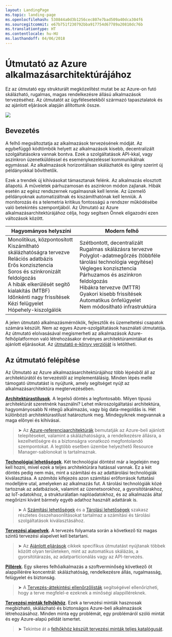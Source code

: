 ```yaml
---
layout: LandingPage
ms.topic: landing-page
ms.openlocfilehash: 530844a0d3b1256cec807e7bad509a40dca304f6
ms.sourcegitcommit: e67b751f230792bba917754d67789a20810dc76b
ms.translationtype: HT
ms.contentlocale: hu-HU
ms.lasthandoff: 04/06/2018
---
```

# <a name="azure-application-architecture-guide"></a>Útmutató az Azure alkalmazásarchitektúrájához

Ez az útmutató egy strukturált megközelítést mutat be az Azure-on futó skálázható, rugalmas, magas rendelkezésre állású alkalmazások tervezéséhez. Az útmutatót az ügyfélesetekből származó tapasztalatok és az ajánlott eljárások alapján állítottunk össze.

<img src="./images/guide-steps.svg" style="max-width:800px;"/>

## <a name="introduction"></a>Bevezetés

A felhő megváltoztatja az alkalmazások tervezésének módját. Az egybefüggő kódtömbök helyett az alkalmazások kisebb, decentralizált szolgáltatásokra vannak bontva. Ezek a szolgáltatások API-kkal, vagy aszinkron üzenetküldéssel és eseménykezeléssel kommunikálnak egymással. Az alkalmazások horizontálisan skálázhatók és igény szerint új példányokkal bővíthetők. 

Ezek a trendek új kihívásokat támasztanak felénk. Az alkalmazás elosztott állapotú. A műveletek párhuzamosan és aszinkron módon zajlanak. Hibák esetén az egész rendszernek rugalmasnak kell lennie. Az üzemelő példányoknak automatizáltnak és kiszámíthatónak kell lenniük. A monitorozás és a telemetria kritikus fontosságú a rendszer működésébe való betekintés szempontjából. Az Útmutató az Azure alkalmazásarchitektúrájához célja, hogy segítsen Önnek eligazodni ezen változások között. 

<table>
<thead>
    <tr><th>Hagyományos helyszíni</th><th>Modern felhő</th></tr>
</thead>
<tbody>
<tr><td>Monolitikus, központosított<br/>
Kiszámítható skálázhatóságra tervezve<br/>
Relációs adatbázis<br/>
Erős konzisztencia<br/>
Soros és szinkronizált feldolgozás<br/>
A hibák elkerülését segítő kialakítás (MTBF)<br/>
Időnkénti nagy frissítések<br/>
Kézi felügyelet<br/>
Hópehely-kiszolgálók</td>
<td>
Szétbontott, decentralizált<br/>
Rugalmas skálázásra tervezve<br/>
Polyglot-adatmegőrzés (többféle tárolási technológia vegyítése)<br/>
Végleges konzisztencia<br/>
Párhuzamos és aszinkron feldolgozás<br/>
Hibákra tervezve (MTTR)<br/>
Gyakori kisebb frissítések<br/>
Automatikus önfelügyelet<br/>
Nem módosítható infrastruktúra<br/>
</td>
</tbody>
</table>

A jelen útmutató alkalmazásmérnökök, fejlesztők és üzemeltetési csapatok számára készült. Nem az egyes Azure-szolgáltatások használati útmutatója. Az útmutató elolvasásával megismerheti az alkalmazások Azure-felhőplatformon való létrehozásakor érvényes architektúramintákat és ajánlott eljárásokat. Az [útmutató e-könyv verzióját][ebook] is letöltheti.

## <a name="how-this-guide-is-structured"></a>Az útmutató felépítése

Az Útmutató az Azure alkalmazásarchitektúrájához több lépésből áll az architektúrától és tervezéstől az implementálásig. Minden lépés mellé támogató útmutatást is nyújtunk, amely segítséget nyújt az alkalmazásarchitektúra megtervezésében.

**[Architektúrastílusok][arch-styles]**. A legelső döntés a legfontosabb. Milyen típusú architektúrát szeretnénk használni? Lehet mikroszolgáltatási architektúra, hagyományosabb N rétegű alkalmazás, vagy big data-megoldás is. Hét különböző architektúrastílust határoztunk meg. Mindegyiknek megvannak a maga előnyei és kihívásai.

> &#10148; Az [Azure-referenciaarchitektúrák][ref-archs] bemutatják az Azure-beli ajánlott telepítéseket, valamint a skálázhatóságra, a rendelkezésre állásra, a kezelhetőségre és a biztonságra vonatkozó megfontolandó szempontokat. A legtöbb esetben üzembe helyezhető Resource Manager-sablonokat is tartalmaznak.

**[Technológiai lehetőségek][technology-choices]**. Két technológiai döntést már a legelején meg kell hozni, mivel ezek a teljes architektúrára hatással vannak. Ez a két döntés pedig nem más, mint a számítási és az adattárolási technológiák kiválasztása. A *számítás* kifejezés azon számítási erőforrások futtatási modelljére utal, amelyeken az alkalmazás fut. A tárolási technológiák közé tartoznak az adatbázisok, valamint az üzenetsorokhoz, a gyorsítótárakhoz, az IoT-adatokhoz, a strukturálatlan naplóadatokhoz, és az alkalmazás által megőrizni kívánt bármely egyéb adathoz használt adattárak is. 

> &#10148; A [Számítási lehetőségek][compute-options] és a [Tárolási lehetőségek][storage-options] szakasz részletes összehasonlításokat tartalmaz a számítási és tárolási szolgáltatások kiválasztásához.

**[Tervezési alapelvek][design-principles]**. A tervezés folyamata során a következő tíz magas szintű tervezési alapelvet kell betartani. 

> &#10148; Az [Ajánlott eljárások][best-practices] cikkek specifikus útmutatást nyújtanak többek között olyan területeken, mint az automatikus skálázás, a gyorsítótárazás, az adatparticionálás vagy az API-tervezés.   

**[Pillérek][pillars]**. Egy sikeres felhőalkalmazás a szoftverminőség következő öt alappillérére koncentrál: skálázhatóság, rendelkezésre állás, rugalmasság, felügyelet és biztonság. 

> &#10148; A [Tervezés-áttekintési ellenőrzőlisták][checklists] segítségével ellenőrizheti, hogy a terve megfelel-e ezeknek a minőségi alappilléreknek. 

**[Tervezési minták felhőkhöz][patterns]**. Ezek a tervezési minták hasznosak megbízható, skálázható és biztonságos Azure-beli alkalmazások létrehozásához. Minden minta egy problémát, egy problémáról szóló mintát és egy Azure-alapú példát ismertet.

> &#10148; Tekintse át a [felhőkhöz készült tervezési minták teljes katalógusát](../patterns/index.md).


[arch-styles]: ./architecture-styles/index.md
[best-practices]: ../best-practices/index.md
[checklists]: ../checklist/index.md
[compute-options]: ./technology-choices/compute-comparison.md
[design-principles]: ./design-principles/index.md
[ebook]: https://azure.microsoft.com/campaigns/cloud-application-architecture-guide/
[patterns]: ../patterns/index.md?toc=/azure/architecture/guide/toc.json
[pillars]: ./pillars.md
[ref-archs]: ../reference-architectures/index.md
[storage-options]: ./technology-choices/data-store-comparison.md
[technology-choices]: ./technology-choices/index.md

